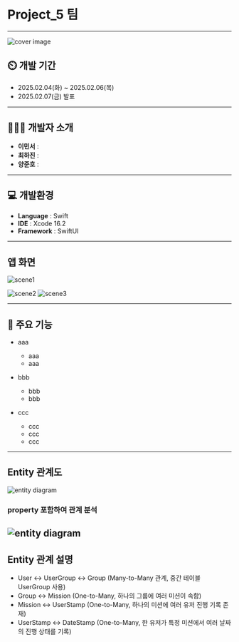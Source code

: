 # Project_5 팀
---
![cover image](https://github.com/APP-iOS7/Project_5/blob/dev/cover.png)

## ⏲️ 개발 기간 
- 2025.02.04(화) ~ 2025.02.06(목)
- 2025.02.07(금) 발표
---  
## 🧑‍🤝‍🧑 개발자 소개 
- **이민서** : 
- **최하진** : 
- **양준호** : 
---
## 💻 개발환경
- **Language** : Swift
- **IDE** : Xcode 16.2
- **Framework** : SwiftUI

---
## 앱 화면
![scene1](https://github.com/APP-iOS7/Project_5/blob/dev/scene1.png)

![scene2](https://github.com/APP-iOS7/Project_5/blob/dev/scene2.png) 
![scene3](https://github.com/APP-iOS7/Project_5/blob/dev/scene3.png)

---
## 📌 주요 기능
- aaa
  - aaa
  - aaa

- bbb
   - bbb
   - bbb
- ccc
    - ccc
    - ccc
    - ccc
      
---
## Entity 관계도
![entity diagram](https://github.com/APP-iOS7/Project_5/blob/dev/diagram.png)
### property 포함하여 관계 분석
![entity diagram](https://github.com/APP-iOS7/Project_5/blob/dev/diagram2.png)
---
## Entity 관계 설명
* User ↔ UserGroup ↔ Group (Many-to-Many 관계, 중간 테이블 UserGroup 사용)
* Group ↔ Mission (One-to-Many, 하나의 그룹에 여러 미션이 속함)
* Mission ↔ UserStamp (One-to-Many, 하나의 미션에 여러 유저 진행 기록 존재)
* UserStamp ↔ DateStamp (One-to-Many, 한 유저가 특정 미션에서 여러 날짜의 진행 상태를 기록)
